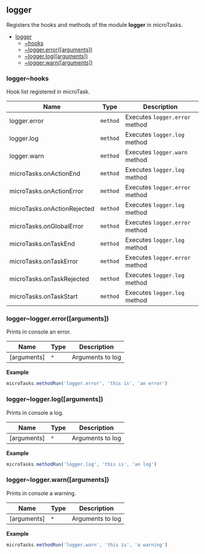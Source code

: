 <a name="module_logger"></a>

## logger
Registers the hooks and methods of the module **logger** in microTasks.


* [logger](#module_logger)
    * [~hooks](#module_logger..hooks)
    * [~logger.error([arguments])](#module_logger..logger.error)
    * [~logger.log([arguments])](#module_logger..logger.log)
    * [~logger.warn([arguments])](#module_logger..logger.warn)

<a name="module_logger..hooks"></a>

### logger~hooks
Hook list registered in microTask.


| Name | Type | Description |
| --- | --- | --- |
| logger.error | <code>method</code> | Executes `logger.error` method |
| logger.log | <code>method</code> | Executes `logger.log` method |
| logger.warn | <code>method</code> | Executes `logger.warn` method |
| microTasks.onActionEnd | <code>method</code> | Executes `logger.log` method |
| microTasks.onActionError | <code>method</code> | Executes `logger.error` method |
| microTasks.onActionRejected | <code>method</code> | Executes `logger.log` method |
| microTasks.onGlobalError | <code>method</code> | Executes `logger.error` method |
| microTasks.onTaskEnd | <code>method</code> | Executes `logger.log` method |
| microTasks.onTaskError | <code>method</code> | Executes `logger.error` method |
| microTasks.onTaskRejected | <code>method</code> | Executes `logger.log` method |
| microTasks.onTaskStart | <code>method</code> | Executes `logger.log` method |

<a name="module_logger..logger.error"></a>

### logger~logger.error([arguments])
Prints in console an error.


| Name | Type | Description |
| --- | --- | --- |
| [arguments] | <code>\*</code> | Arguments to log |

**Example**  
```js
microTasks.methodRun('logger.error', 'this is', 'an error')
```
<a name="module_logger..logger.log"></a>

### logger~logger.log([arguments])
Prints in console a log.


| Name | Type | Description |
| --- | --- | --- |
| [arguments] | <code>\*</code> | Arguments to log |

**Example**  
```js
microTasks.methodRun('logger.log', 'this is', 'an log')
```
<a name="module_logger..logger.warn"></a>

### logger~logger.warn([arguments])
Prints in console a warning.


| Name | Type | Description |
| --- | --- | --- |
| [arguments] | <code>\*</code> | Arguments to log |

**Example**  
```js
microTasks.methodRun('logger.warn', 'this is', 'a warning')
```
